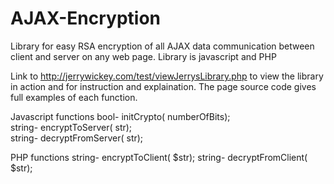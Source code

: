 AJAX-Encryption
===============
Library for easy RSA encryption of all AJAX data communication between client and server on any web page.  Library is javascript and PHP

Link to http://jerrywickey.com/test/viewJerrysLibrary.php to view the library in action and for instruction and explaination.  The page source code gives full examples of each function.

Javascript functions
bool-   initCrypto( numberOfBits);  
string- encryptToServer( str);  
string- decryptFromServer( str);

PHP functions
string- encryptToClient( $str);
string- decryptFromClient( $str);
